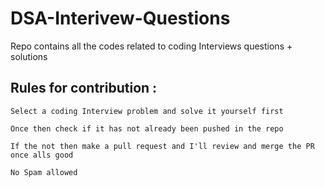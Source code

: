 # DSA-Interivew-Questions

Repo contains all the codes related to coding Interviews questions + solutions

## Rules for contribution : 

`Select a coding Interview problem and solve it yourself first`

`Once then check if it has not already been pushed in the repo`

`If the not then make a pull request and I'll review and merge the PR once alls good`

`No Spam allowed`
